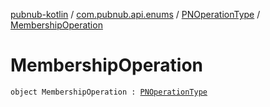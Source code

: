 [pubnub-kotlin](../../index.md) / [com.pubnub.api.enums](../index.md) / [PNOperationType](index.md) / [MembershipOperation](./-membership-operation.md)

# MembershipOperation

`object MembershipOperation : `[`PNOperationType`](index.md)